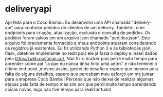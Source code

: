 # deliveryapi
Api feita para o Coco Bambu.
Eu desenvolvi uma API chamada "delivery-api" para controlar pedidos de
clientes de um delivery. Também, criei endpoints para criação, atualização, exclusão
e consulta de pedidos. Os pedidos foram salvos em um arquivo json chamado
"pedidos.json". Este arquivo foi previamente fornecido e meus endpoints atuaram
considerando os registros já existentes.
Eu fiz utilizando Python 3
e as bibliotecas json, flask, datetime
Implementei no redit pois ele já fazia o deploy
e inseri dados pela https://web.postman.co/,
Não fiz o docker pois perdi muito tempo para aprender sobre api "ja que eu nunca tinha feito uma antes" e não terminei o último end point
,mesmo assim, gostei do desafio e espero que mesmo pela
falta de alguns detalhes, espero que percebam meu esforço em me juntar para a empresa Coco Bambu!
Perceba que não deixei de realizar algumas etapas pela falta de tempo mas sim por que perdi muito tempo aprendendo coisas novas, logo não tive tempo para realizar tudo!
